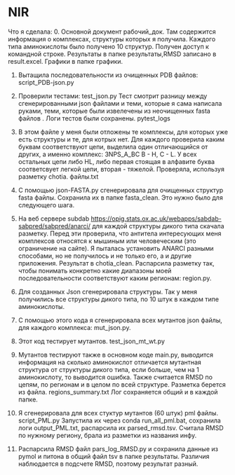 # NIR
Что я сделала:
0. Основной документ рабочий_док. Там содержится информация о комплексах, структуры которых я получила. Каждого типа аминокислоты было получено 10 структур. Получен доступ к командной строке. Результаты в папке результаты,RMSD записано в result.excel. Графики в папке графики.

1. Вытащила последовательности из очищенных PDB файлов: script_PDB-json.py

2. Проверили тестами: test_json.py
Тест смотрит разницу между сгенерированными json файлами  и теми, которые я сама написала руками, теми, которые были извелечены из неочищенных fasta файлов .
Логи тестов были сохранены. pytest_logs

3. В этом файле у меня были отложены те комплексы, для которых уже есть структуры и те, для котрых нет. Для каждого проверила каким буквам соответствуют цепи, выделила один отличающийся от других, а именно комплекс:
3NPS_A_BC B - H, C - L. У всех остальных цепи либо HL, либо первая стоящая в алфавите буква соответсвует легкой цепи, вторая -  тяжелой. Проверяла, используя разметку chotia. файлы.txt

4. С помощью json-FASTA.py сгенерировала для очищенных структур fasta файлы. Сохранила их в папке fasta_clean. Это нужно было для следующего шага.

5. На веб сервере subdab https://opig.stats.ox.ac.uk/webapps/sabdab-sabpred/sabpred/anarci/  для каждой структуры дикого типа скачала разметку. Перед эти проверила, что антитела интересующих меня комплексов относятся к мышиным или человеческим (это ограничение на сайте). Я пыталась установить ANARCI разными способами, но не получилось и не только его, а  и другие приложения. Результат  в chotia_clean. Распарсила разметку так, чтобы понимать конкретно какие диапазоны моей последовательности соответствуют каким регионам: region.py. 

6. Для созданных Json сгенерировала структуры. Так у меня получились все структуры дикого типа,  по 10 штук в каждом типе аминокислоты.

7. С помощью этого кода я сгенерировала всех мутантов json файлы, для каждого комплекса: mut_json.py.

8. Этот код тестирует мутантов. test_json_mt_wt.py

9. Мутантов тестируют также в основном коде main.py, выводится информация на сколько аминокислот отличается мутантная структура от структуры дикого типа, если больше, чем на 1 аминокислоту, то выводится ошибка. Также считается RMSD по цепям, по регионам и в целом по всей структуре. Разметка берется из файла. regions_summary.txt
 Лог сохраняется общий и в каждой папке. 

10. Я сгенерировала для всех стуктур мутантов (60 штук) pml файлы. script_PML.py Запустила их через conda run_all_pml.bat, сохранила логи output_PML.txt, распарсила их parsed_rmsd.tsv. Считала RMSD по нужному региону, брала из разметки из названия инфу.

11. Распарсила RMSD файл pars_log_RMSD.py и сохранила данные из pymol и питона в общий файл tsv в папке результаты. Различия наблюдается в подсчете RMSD, поэтому результат разный. 
